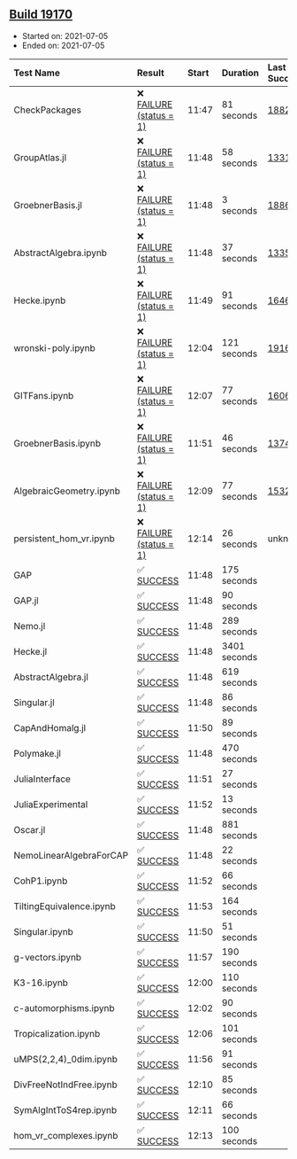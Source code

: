 ## [Build 19170](https://oscarci.mathematik.uni-kl.de/job/oscar/19170/)

* Started on: 2021-07-05
* Ended on: 2021-07-05

| Test Name    | Result | Start | Duration | Last Success | First Failure |
|:-------------|:-------|:------|:---------|:-------------|:--------------|
| CheckPackages | ❌ [FAILURE (status = 1)](https://oscarci.mathematik.uni-kl.de/job/oscar/19170/artifact/logs/build-19170/CheckPackages.log) | 11:47 | 81 seconds | [18822](https://oscarci.mathematik.uni-kl.de/job/oscar/18822/) | [18823](https://oscarci.mathematik.uni-kl.de/job/oscar/18823/) |
| GroupAtlas.jl | ❌ [FAILURE (status = 1)](https://oscarci.mathematik.uni-kl.de/job/oscar/19170/artifact/logs/build-19170/GroupAtlas.jl.log) | 11:48 | 58 seconds | [13311](https://oscarci.mathematik.uni-kl.de/job/oscar/13311/) | [13312](https://oscarci.mathematik.uni-kl.de/job/oscar/13312/) |
| GroebnerBasis.jl | ❌ [FAILURE (status = 1)](https://oscarci.mathematik.uni-kl.de/job/oscar/19170/artifact/logs/build-19170/GroebnerBasis.jl.log) | 11:48 | 3 seconds | [18864](https://oscarci.mathematik.uni-kl.de/job/oscar/18864/) | [18865](https://oscarci.mathematik.uni-kl.de/job/oscar/18865/) |
| AbstractAlgebra.ipynb | ❌ [FAILURE (status = 1)](https://oscarci.mathematik.uni-kl.de/job/oscar/19170/artifact/logs/build-19170/AbstractAlgebra.ipynb.log) | 11:48 | 37 seconds | [13355](https://oscarci.mathematik.uni-kl.de/job/oscar/13355/) | [13356](https://oscarci.mathematik.uni-kl.de/job/oscar/13356/) |
| Hecke.ipynb | ❌ [FAILURE (status = 1)](https://oscarci.mathematik.uni-kl.de/job/oscar/19170/artifact/logs/build-19170/Hecke.ipynb.log) | 11:49 | 91 seconds | [16463](https://oscarci.mathematik.uni-kl.de/job/oscar/16463/) | [16464](https://oscarci.mathematik.uni-kl.de/job/oscar/16464/) |
| wronski-poly.ipynb | ❌ [FAILURE (status = 1)](https://oscarci.mathematik.uni-kl.de/job/oscar/19170/artifact/logs/build-19170/wronski-poly.ipynb.log) | 12:04 | 121 seconds | [19169](https://oscarci.mathematik.uni-kl.de/job/oscar/19169/) | [19170](https://oscarci.mathematik.uni-kl.de/job/oscar/19170/) |
| GITFans.ipynb | ❌ [FAILURE (status = 1)](https://oscarci.mathematik.uni-kl.de/job/oscar/19170/artifact/logs/build-19170/GITFans.ipynb.log) | 12:07 | 77 seconds | [16068](https://oscarci.mathematik.uni-kl.de/job/oscar/16068/) | [16069](https://oscarci.mathematik.uni-kl.de/job/oscar/16069/) |
| GroebnerBasis.ipynb | ❌ [FAILURE (status = 1)](https://oscarci.mathematik.uni-kl.de/job/oscar/19170/artifact/logs/build-19170/GroebnerBasis.ipynb.log) | 11:51 | 46 seconds | [13748](https://oscarci.mathematik.uni-kl.de/job/oscar/13748/) | [13749](https://oscarci.mathematik.uni-kl.de/job/oscar/13749/) |
| AlgebraicGeometry.ipynb | ❌ [FAILURE (status = 1)](https://oscarci.mathematik.uni-kl.de/job/oscar/19170/artifact/logs/build-19170/AlgebraicGeometry.ipynb.log) | 12:09 | 77 seconds | [15322](https://oscarci.mathematik.uni-kl.de/job/oscar/15322/) | [15323](https://oscarci.mathematik.uni-kl.de/job/oscar/15323/) |
| persistent_hom_vr.ipynb | ❌ [FAILURE (status = 1)](https://oscarci.mathematik.uni-kl.de/job/oscar/19170/artifact/logs/build-19170/persistent_hom_vr.ipynb.log) | 12:14 | 26 seconds | unknown | unknown |
| GAP | ✅ [SUCCESS](https://oscarci.mathematik.uni-kl.de/job/oscar/19170/artifact/logs/build-19170/GAP.log) | 11:48 | 175 seconds |  |  |
| GAP.jl | ✅ [SUCCESS](https://oscarci.mathematik.uni-kl.de/job/oscar/19170/artifact/logs/build-19170/GAP.jl.log) | 11:48 | 90 seconds |  |  |
| Nemo.jl | ✅ [SUCCESS](https://oscarci.mathematik.uni-kl.de/job/oscar/19170/artifact/logs/build-19170/Nemo.jl.log) | 11:48 | 289 seconds |  |  |
| Hecke.jl | ✅ [SUCCESS](https://oscarci.mathematik.uni-kl.de/job/oscar/19170/artifact/logs/build-19170/Hecke.jl.log) | 11:48 | 3401 seconds |  |  |
| AbstractAlgebra.jl | ✅ [SUCCESS](https://oscarci.mathematik.uni-kl.de/job/oscar/19170/artifact/logs/build-19170/AbstractAlgebra.jl.log) | 11:48 | 619 seconds |  |  |
| Singular.jl | ✅ [SUCCESS](https://oscarci.mathematik.uni-kl.de/job/oscar/19170/artifact/logs/build-19170/Singular.jl.log) | 11:48 | 86 seconds |  |  |
| CapAndHomalg.jl | ✅ [SUCCESS](https://oscarci.mathematik.uni-kl.de/job/oscar/19170/artifact/logs/build-19170/CapAndHomalg.jl.log) | 11:50 | 89 seconds |  |  |
| Polymake.jl | ✅ [SUCCESS](https://oscarci.mathematik.uni-kl.de/job/oscar/19170/artifact/logs/build-19170/Polymake.jl.log) | 11:48 | 470 seconds |  |  |
| JuliaInterface | ✅ [SUCCESS](https://oscarci.mathematik.uni-kl.de/job/oscar/19170/artifact/logs/build-19170/JuliaInterface.log) | 11:51 | 27 seconds |  |  |
| JuliaExperimental | ✅ [SUCCESS](https://oscarci.mathematik.uni-kl.de/job/oscar/19170/artifact/logs/build-19170/JuliaExperimental.log) | 11:52 | 13 seconds |  |  |
| Oscar.jl | ✅ [SUCCESS](https://oscarci.mathematik.uni-kl.de/job/oscar/19170/artifact/logs/build-19170/Oscar.jl.log) | 11:48 | 881 seconds |  |  |
| NemoLinearAlgebraForCAP | ✅ [SUCCESS](https://oscarci.mathematik.uni-kl.de/job/oscar/19170/artifact/logs/build-19170/NemoLinearAlgebraForCAP.log) | 11:48 | 22 seconds |  |  |
| CohP1.ipynb | ✅ [SUCCESS](https://oscarci.mathematik.uni-kl.de/job/oscar/19170/artifact/logs/build-19170/CohP1.ipynb.log) | 11:52 | 66 seconds |  |  |
| TiltingEquivalence.ipynb | ✅ [SUCCESS](https://oscarci.mathematik.uni-kl.de/job/oscar/19170/artifact/logs/build-19170/TiltingEquivalence.ipynb.log) | 11:53 | 164 seconds |  |  |
| Singular.ipynb | ✅ [SUCCESS](https://oscarci.mathematik.uni-kl.de/job/oscar/19170/artifact/logs/build-19170/Singular.ipynb.log) | 11:50 | 51 seconds |  |  |
| g-vectors.ipynb | ✅ [SUCCESS](https://oscarci.mathematik.uni-kl.de/job/oscar/19170/artifact/logs/build-19170/g-vectors.ipynb.log) | 11:57 | 190 seconds |  |  |
| K3-16.ipynb | ✅ [SUCCESS](https://oscarci.mathematik.uni-kl.de/job/oscar/19170/artifact/logs/build-19170/K3-16.ipynb.log) | 12:00 | 110 seconds |  |  |
| c-automorphisms.ipynb | ✅ [SUCCESS](https://oscarci.mathematik.uni-kl.de/job/oscar/19170/artifact/logs/build-19170/c-automorphisms.ipynb.log) | 12:02 | 90 seconds |  |  |
| Tropicalization.ipynb | ✅ [SUCCESS](https://oscarci.mathematik.uni-kl.de/job/oscar/19170/artifact/logs/build-19170/Tropicalization.ipynb.log) | 12:06 | 101 seconds |  |  |
| uMPS(2,2,4)_0dim.ipynb | ✅ [SUCCESS](https://oscarci.mathematik.uni-kl.de/job/oscar/19170/artifact/logs/build-19170/uMPS-2-2-4-_0dim.ipynb.log) | 11:56 | 91 seconds |  |  |
| DivFreeNotIndFree.ipynb | ✅ [SUCCESS](https://oscarci.mathematik.uni-kl.de/job/oscar/19170/artifact/logs/build-19170/DivFreeNotIndFree.ipynb.log) | 12:10 | 85 seconds |  |  |
| SymAlgIntToS4rep.ipynb | ✅ [SUCCESS](https://oscarci.mathematik.uni-kl.de/job/oscar/19170/artifact/logs/build-19170/SymAlgIntToS4rep.ipynb.log) | 12:11 | 66 seconds |  |  |
| hom_vr_complexes.ipynb | ✅ [SUCCESS](https://oscarci.mathematik.uni-kl.de/job/oscar/19170/artifact/logs/build-19170/hom_vr_complexes.ipynb.log) | 12:13 | 100 seconds |  |  |
